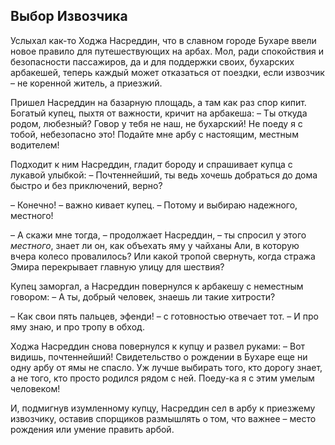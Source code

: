 ## Выбор Извозчика

Услыхал как-то Ходжа Насреддин, что в славном городе Бухаре ввели новое правило для путешествующих на арбах. Мол, ради спокойствия и безопасности пассажиров, да и для поддержки своих, бухарских арбакешей, теперь каждый может отказаться от поездки, если извозчик – не коренной житель, а приезжий.

Пришел Насреддин на базарную площадь, а там как раз спор кипит. Богатый купец, пыхтя от важности, кричит на арбакеша:
– Ты откуда родом, любезный? Говор у тебя не наш, не бухарский! Не поеду я с тобой, небезопасно это! Подайте мне арбу с настоящим, местным водителем!

Подходит к ним Насреддин, гладит бороду и спрашивает купца с лукавой улыбкой:
– Почтеннейший, ты ведь хочешь добраться до дома быстро и без приключений, верно?

– Конечно! – важно кивает купец. – Потому и выбираю надежного, местного!

– А скажи мне тогда, – продолжает Насреддин, – ты спросил у этого *местного*, знает ли он, как объехать яму у чайханы Али, в которую вчера колесо провалилось? Или какой тропой свернуть, когда стража Эмира перекрывает главную улицу для шествия?

Купец заморгал, а Насреддин повернулся к арбакешу с неместным говором:
– А ты, добрый человек, знаешь ли такие хитрости?

– Как свои пять пальцев, эфенди! – с готовностью отвечает тот. – И про яму знаю, и про тропу в обход.

Ходжа Насреддин снова повернулся к купцу и развел руками:
– Вот видишь, почтеннейший! Свидетельство о рождении в Бухаре еще ни одну арбу от ямы не спасло. Уж лучше выбирать того, кто дорогу знает, а не того, кто просто родился рядом с ней. Поеду-ка я с этим умелым человеком!

И, подмигнув изумленному купцу, Насреддин сел в арбу к приезжему извозчику, оставив спорщиков размышлять о том, что важнее – место рождения или умение править арбой.